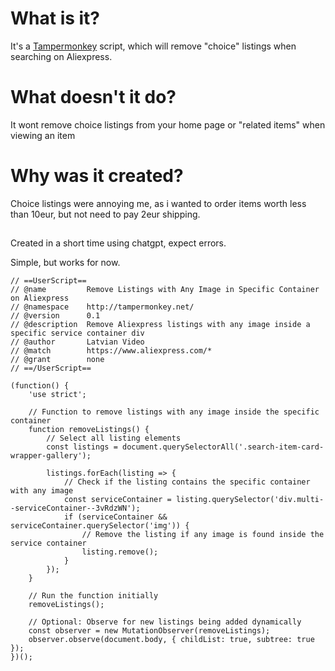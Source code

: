 # What is it?
It's a [Tampermonkey]([https://pages.github.com/](https://www.tampermonkey.net/)) script, which will remove "choice" listings when searching on Aliexpress.


# What doesn't it do?
It wont remove choice listings from your home page or "related items" when viewing an item


# Why was it created?
Choice listings were annoying me, as i wanted to order items worth less than 10eur, but not need to pay 2eur shipping.


##
Created in a short time using chatgpt, expect errors.

Simple, but works for now.


```
// ==UserScript==
// @name         Remove Listings with Any Image in Specific Container on Aliexpress
// @namespace    http://tampermonkey.net/
// @version      0.1
// @description  Remove Aliexpress listings with any image inside a specific service container div
// @author       Latvian Video
// @match        https://www.aliexpress.com/*
// @grant        none
// ==/UserScript==

(function() {
    'use strict';

    // Function to remove listings with any image inside the specific container
    function removeListings() {
        // Select all listing elements
        const listings = document.querySelectorAll('.search-item-card-wrapper-gallery');

        listings.forEach(listing => {
            // Check if the listing contains the specific container with any image
            const serviceContainer = listing.querySelector('div.multi--serviceContainer--3vRdzWN');
            if (serviceContainer && serviceContainer.querySelector('img')) {
                // Remove the listing if any image is found inside the service container
                listing.remove();
            }
        });
    }

    // Run the function initially
    removeListings();

    // Optional: Observe for new listings being added dynamically
    const observer = new MutationObserver(removeListings);
    observer.observe(document.body, { childList: true, subtree: true });
})();
```
